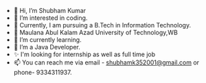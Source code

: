 - 👋 Hi, I’m Shubham Kumar
- 👀  I’m interested in coding.
- 💞️ Currently, I am pursuing a B.Tech in Information Technology.
- 👀 Maulana Abul Kalam Azad University of Technology,WB
- 🌱 I’m currently learning.
- 💞️ I’m a Java Developer.
- ✨ I'm looking for internship as well as full time job
- 📫  You can reach me via email - shubhamk352001@gmail.com or phone- 9334311937.

<!---
Shubhamku09/Shubhamku09 is a ✨ special ✨ repository because its `README.md` (this file) appears on your GitHub profile.
You can click the Preview link to take a look at your changes.
--->
